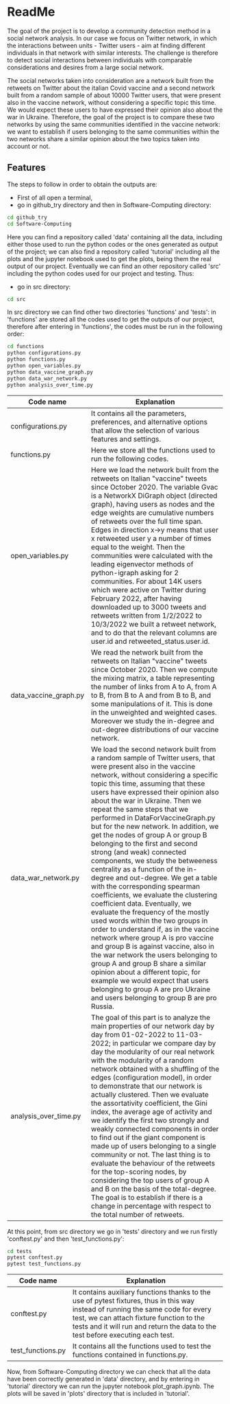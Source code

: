 # ReadMe
The goal of the project is to develop a community detection method in a social network analysis. In our case we focus on Twitter network, in which the interactions between units - Twitter users - aim at finding different individuals in that network with similar interests. The challenge is therefore to detect social interactions between individuals with comparable considerations and desires from a large social network.

The social networks taken into consideration are a network built from the retweets on Twitter about the italian Covid vaccine and a second network built from a random sample of about 10000 Twitter users, that were present also in the vaccine network, without considering a specific topic this time. We would expect these users to have expressed their opinion also about the war in Ukraine. Therefore, the goal of the project is to compare these two networks by using the same communities identified in the vaccine network: we want to establish if users belonging to the same communities within the two networks share a similar opinion about the two topics taken into account or not.

## Features
The steps to follow in order to obtain the outputs are:
- First of all open a terminal, 
- go in github_try directory and then in Software-Computing directory:
```sh
cd github_try
cd Software-Computing
```
Here you can find a repository called 'data' containing all the data, including either those used to run the python codes or the ones generated as output of the project; we can also find a repository called 'tutorial' including all the plots and the jupyter notebook used to get the plots, being them the real output of our project. Eventually we can find an other repository called 'src' including the python codes used for our project and testing. Thus:
- go in src directory:
```sh
cd src
```
In src directory we can find other two directories 'functions' and 'tests': in 'functions' are stored all the codes used to get the outputs of our project, therefore after entering in 'functions', the codes must be run in the following order:
```sh
cd functions
python configurations.py
python functions.py
python open_variables.py
python data_vaccine_graph.py
python data_war_network.py
python analysis_over_time.py
```
| Code name | Explanation |
| ------ | ------ |
| configurations.py | It contains all the parameters, preferences, and alternative options that allow the selection of various features and settings. |
| functions.py | Here we store all the functions used to run the following codes. |
| open_variables.py | Here we load the network built from the retweets on Italian "vaccine" tweets since October 2020. The variable Gvac is a NetworkX DiGraph object (directed graph), having users as nodes and the edge weights are cumulative numbers of retweets over the full time span. Edges in direction x->y means that user x retweeted user y a number of times equal to the weight. Then the communities were calculated with the leading eigenvector methods of python-igraph asking for 2 communities. For about 14K users which were active on Twitter during February 2022, after having downloaded up to 3000 tweets and retweets written from 1/2/2022 to 10/3/2022 we built a retweet network, and to do that the relevant columns are user.id and retweeted_status.user.id.  |
| data_vaccine_graph.py |  We read the network built from the retweets on Italian "vaccine" tweets since October 2020. Then we compute the mixing matrix, a table representing the number of links from A to A, from A to B, from B to A and from B to B, and some manipulations of it. This is done in the unweighted and weighted cases. Moreover we study the in-degree and out-degree distributions of our vaccine network. |
|data_war_network.py | We load the second network built from a random sample of Twitter users, that were present also in the vaccine network, without considering a specific topic this time, assuming that these users have expressed their opinion also about the war in Ukraine. Then we repeat the same steps that we performed in DataForVaccineGraph.py but for the new network. In addition, we get the nodes of group A or group B belonging to the first and second strong (and weak) connected components, we study the betweeness centrality as a function of the in-degree and out-degree. We get a table with the corresponding spearman coefficients, we evaluate the clustering coefficient data. Eventually, we evaluate the frequency of the mostly used words within the two groups in order to understand if, as in the vaccine network where group A is pro vaccine and group B is against vaccine, also in the war network the users belonging to group A and group B share a similar opinion about a different topic, for example we would expect that users belonging to group A are pro Ukraine and users belonging to group B are pro Russia. |
|analysis_over_time.py | The goal of this part is to analyze the main properties of our network day by day from 01-02-2022 to 11-03-2022; in particular we compare day by day the modularity of our real network with the modularity of a random network obtained with a shuffling of the edges (configuration model), in order to demonstrate that our network is actually clustered. Then we evaluate the assortativity coefficient, the Gini index, the average age of activity and we identify the first two strongly and weakly connected components in order to find out if the giant component is made up of users belonging to a single community or not. The last thing is to evaluate the behaviour of the retweets for the top-scoring nodes, by considering the top users of group A and B on the basis of the total-degree. The goal is to establish if there is a change in percentage with respect to the total number of retweets. |
 At this point, from src directory we go in 'tests' directory and we run firstly 'conftest.py' and then 'test_functions.py':
 ```sh
cd tests
pytest conftest.py
pytest test_functions.py
```
| Code name | Explanation |
| ------ | ------ |
| conftest.py | It contains auxiliary functions thanks to the use of pytest fixtures, thus in this way  instead of running the same code for every test, we can attach fixture function to the tests and it will run and return the data to the test before executing each test. |
| test_functions.py | It contains all the functions used to test the functions contained in functions.py. |


Now, from Software-Computing directory we can check that all the data have been correctly generated in 'data' directory, and by entering in 'tutorial' directory we can run the jupyter notebook plot_graph.ipynb. The plots will be saved in 'plots' directory that is included in 'tutorial'.